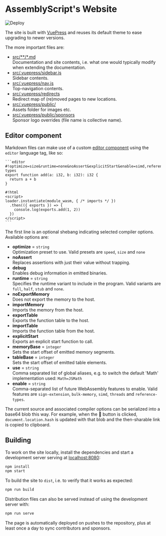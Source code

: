 AssemblyScript's Website
========================

![Deploy](https://github.com/AssemblyScript/website/workflows/Deploy/badge.svg?branch=main)

The site is built with [VuePress](https://vuepress.vuejs.org/) and reuses its default theme to ease upgrading to newer versions.

The more important files are:

* [src/**/*.md](./src)<br />
  Documentation and site contents, i.e. what one would typically modify when extending the documentation.
* [src/.vuepress/sidebar.js](./src/.vuepress/sidebar.js)<br />
  Sidebar contents.
* [src/.vuepress/nav.js](./src/.vuepress/nav.js)<br />
  Top-navigation contents.
* [src/.vuepress/redirects](./src/.vuepress/redirects)<br />
  Redirect map of (re)moved pages to new locations.
* [src/.vuepress/public/](./src/.vuepress/public)<br />
  Assets folder for images etc.
* [src/.vuepress/public/sponsors](./src/.vuepress/public/sponsors)<br />
  Sponsor logo overrides (file name is collective name).

Editor component
----------------

Markdown files can make use of a custom [editor component](./src/.vuepress/public/editor.html) using the `editor` language tag, like so:

````
```editor
#!optimize=size&runtime=none&noAssert&explicitStart&enable=simd,reference-types
export function add(a: i32, b: i32): i32 {
  return a + b
}

#!html
<script>
loader.instantiate(module_wasm, { /* imports */ })
  .then(({ exports }) => {
    console.log(exports.add(1, 2))
  })
</script>
```
````

The first line is an optional shebang indicating selected compiler options. Available options are:

* **optimize** = `string`<br />
  Optimization preset to use. Valid presets are `speed`, `size` and `none`
* **noAssert**<br />
  Replaces assertions with just their value without trapping.
* **debug**<br />
  Enables debug information in emitted binaries.
* **runtime** = `string`<br />
  Specifies the runtime variant to include in the program. Valid variants are `full`, `half`, `stub` and `none`.
* **noExportMemory**<br />
  Does not export the memory to the host.
* **importMemory**<br />
  Imports the memory from the host.
* **exportTable**<br />
  Exports the function table to the host.
* **importTable**<br />
  Imports the function table from the host.
* **explicitStart**<br />
  Exports an explicit start function to call.
* **memoryBase** = `integer`<br />
  Sets the start offset of emitted memory segments.
* **tableBase** = `integer`<br />
  Sets the start offset of emitted table elements.
* **use** = `string`<br />
  Comma separated list of global aliases, e.g. to switch the default 'Math' implementation used: `Math=JSMath`
* **enable** = `string`<br />
  Comma-separated list of future WebAssembly features to enable. Valid features are `sign-extension`, `bulk-memory`, `simd`, `threads` and `reference-types`.

The current source and associated compiler options can be serialized into a base64 blob this way. For example, when the 🔗 button is clicked, `document.location.hash` is updated with that blob and the then-sharable link is copied to clipboard.

Building
--------

To work on the site locally, install the dependencies and start a development server serving at [localhost:8080](http://localhost:8080/):

```sh
npm install
npm start
```

To build the site to `dist`, i.e. to verify that it works as expected:

```sh
npm run build
```

Distribution files can also be served instead of using the development server with:

```sh
npm run serve
```

The page is automatically deployed on pushes to the repository, plus at least once a day to sync contributors and sponsors.
